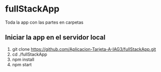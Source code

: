# fullStackApp

Toda la app con las partes en carpetas

## Iniciar la app en el servidor local

1. git clone https://github.com/Aplicacion-Tarjeta-A-IAG3/fullStackApp.git
1. cd ./fullStackApp
1. npm install
1. npm start
